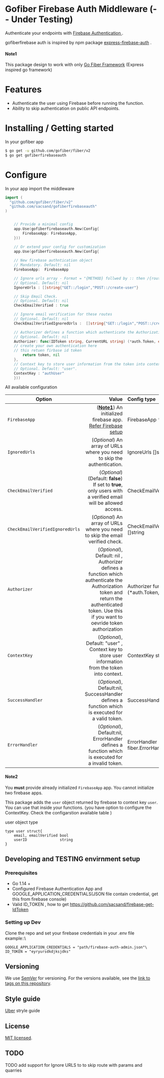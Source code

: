 # Gofiber Firebase Auth Middleware (-- Under Testing)

Authenticate your endpoints with [Firebase Authentication ](https://github.com/LeafyCode/express-firebase-auth/).

gofiberfirebase auth is inspired by npm package [express-firebase-auth](https://github.com/LeafyCode/express-firebase-auth/) .
#### Note1
 This package design to work with only [Go Fiber Framework](https://github.com/gofiber/fiber) (Express inspired go framework)
# Features
  - Authenticate the user using Firebase before running the function.
  - Ability to skip authentication on public API endpoints.
  
# Installing / Getting started

In your gofiber app
```sh
$ go get -u github.com/gofiber/fiber/v2
$ go get gofiberfirebaseauth
```


# Configure 
In your app import the middleware

```go
import (
  "github.com/gofiber/fiber/v2"
  "github.com/sacsand/gofiberfirebaseauth"
)
```



```go

    // Provide a minimal config
    app.Use(gofiberfirebaseauth.New(Config{
    	FirebaseApp: FirebaseApp,
    }))

    // Or extend your config for customization
	app.Use(gofiberfirebaseauth.New(Config{
	
	// New firebase authntication object
	// Mandatory. Default: nil
	FirebaseApp:  FirebaseApp

	// Ignore urls array - Format = "{METHOD} follwed by :: then /{route}"
	// Optional. Default: nil
	IgnoreUrls : []string{"GET::/login","POST::/create-user"}

	// Skip Email Check.
	// Optional. Default: nil
	CheckEmailVerified : true

	// Ignore email verification for these routes
	// Optional. Default: nil
	CheckEmailVerifiedIgnoredUrls :  []string{"GET::/login","POST::/create-user"}

	// Authorizer defines a function which authenticate the Authorization token and return the authenticated token
	// Optional. Default: nil
	Authorizer: func(IDToken string, CurrentURL string) (*auth.Token, error){
    // create your own authentication here 
	// this retuen firbase id token
		return token, nil
	},
	// Context key to store user information from the token into context.
	// Optional. Default: "user".
	ContextKey : "authUser"
    }))

```

All available configuration

| Option                  | Value           |Config type
| -------------           |-----------------------------------------------------------------------------------------------------------:|:------
| `FirebaseApp`              | ([**Note1**](#note1)) An initialized firebase app. [Refer Firebase setup](https://firebase.google.com/docs/admin/setup)   | FirebaseApp *firebase.App
| `IgnoredUrls`           | (*Optional*) An array of URLs where you need to skip the authentication.                                                  | IgnoreUrls []string
| `CheckEmailVerified`    | (*Optional*) (Default: **false**) If set to **true**, only users with a verified email will be allowed access.            | CheckEmailVerified bool
| `CheckEmailVerifiedIgnoredUrls`    | (*Optional*) An array of URLs where you need to skip the email verified check.                                 | CheckEmailVerifiedIgnoredUrls []string
| `Authorizer`    | (*Optional*), Default: nil , Authorizer defines a function which authenticate the Authorization token and return the authenticated token. Use this if you want to oevride token authorization |Authorizer func(string, string) (*auth.Token, error)
| `ContextKey`    | (*Optional*), Default: "user" , Context key to store user information from the token into context.| ContextKey string
| `SuccessHandler`    |	(*Optional*), Default:nil, SuccessHandler defines a function which is executed for a valid token.  | SuccessHandler fiber.Handler
| `ErrorHandler`    |	(*Optional*), Default:nil, ErrorHandler defines a function which is executed for a invalid token. | ErrorHandler fiber.ErrorHandler
                            


 #### Note2
You **must** provide already initialized `FirebaseApp` app.
You cannot initialize two firebase apps.

This package adds the `user` object returned by firebase to context key `user`. You can use that inside your functions.
(you have option to configure the ContextKey. Check the configarstion available table )

user object type
```
type user struct{
	email, emailVerified bool
	userID               string
}

```



## Developing and TESTING envirnment setup

### Prerequisites
-  Go 1.14 +
- Configured Firebase Authentication App and GOOGLE_APPLICATION_CREDENTIALS(JSON file contain credential, get this from firebase console)
- Valid ID_TOKEN , how to get https://github.com/sacsand/firebase-get-IdToken

### Setting up Dev

Clone the repo and set your firebase credentials in your .env file\
example::\

```
GOOGLE_APPLICATION_CREDENTIALS = "path/firebase-auth-admin.json"\
ID_TOKEN = "eyryursdkdjksjdks"  	
```


## Versioning

We use [SemVer](http://semver.org/) for versioning. For the versions available, see the [link to tags on this repository](/releases).

## Style guide

 [Uber](https://github.com/uber-go/guide/blob/master/style.md ) stryle guide


## License

[MIT licensed](./LICENSE).

## TODO

TODO add support for Ignore URLS to to skip route with params and quarries




